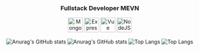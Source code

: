 <h3 align="center">Fullstack Developer MEVN</h3>

<p align="center">
  <a href="https://www.mongodb.com/" target="_blank" rel="noreferrer"><img src="https://raw.githubusercontent.com/danielcranney/readme-generator/main/public/icons/skills/mongodb-colored.svg" width="40" height="40" alt="MongoDB" /></a>
  <a href="https://expressjs.com/" target="_blank" rel="noreferrer"><img src="https://raw.githubusercontent.com/danielcranney/readme-generator/main/public/icons/skills/express-colored.svg" width="40" height="40" alt="Express" /></a>
  <a href="https://vuejs.org/" target="_blank" rel="noreferrer"><img src="https://raw.githubusercontent.com/danielcranney/readme-generator/main/public/icons/skills/vuejs-colored.svg" width="40" height="40" alt="Vue" /></a>
  <a href="https://nodejs.org/en/" target="_blank" rel="noreferrer"><img src="https://raw.githubusercontent.com/danielcranney/readme-generator/main/public/icons/skills/nodejs-colored.svg" width="40" height="40" alt="NodeJS" /></a>
</p>

![Anurag's GitHub stats](https://github-readme-stats.vercel.app/api?username=alicedev94&show_icons=true&theme=dark)
![Anurag's GitHub stats](https://github-readme-stats.vercel.app/api?username=yyx990803&show_icons=true&theme=dark)
![Top Langs](https://github-readme-stats.vercel.app/api/top-langs/?username=alicedev94&layout=compact&theme=dark)
![Top Langs](https://github-readme-stats.vercel.app/api/top-langs/?username=yyx990803&layout=compact&theme=dark)
